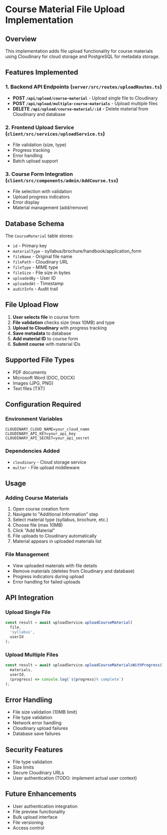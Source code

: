 # Course Material File Upload Implementation

## Overview
This implementation adds file upload functionality for course materials using Cloudinary for cloud storage and PostgreSQL for metadata storage.

## Features Implemented

### 1. Backend API Endpoints (`server/src/routes/uploadRoutes.ts`)
- **POST `/api/upload/course-material`** - Upload single file to Cloudinary
- **POST `/api/upload/multiple-course-materials`** - Upload multiple files
- **DELETE `/api/upload/course-material/:id`** - Delete material from Cloudinary and database

### 2. Frontend Upload Service (`client/src/services/uploadService.ts`)
- File validation (size, type)
- Progress tracking
- Error handling
- Batch upload support

### 3. Course Form Integration (`client/src/components/admin/AddCourse.tsx`)
- File selection with validation
- Upload progress indicators
- Error display
- Material management (add/remove)

## Database Schema
The `CourseMaterial` table stores:
- `id` - Primary key
- `materialType` - syllabus/brochure/handbook/application_form
- `fileName` - Original file name
- `filePath` - Cloudinary URL
- `fileType` - MIME type
- `fileSize` - File size in bytes
- `uploadedBy` - User ID
- `uploadedAt` - Timestamp
- `auditInfo` - Audit trail

## File Upload Flow

1. **User selects file** in course form
2. **File validation** checks size (max 10MB) and type
3. **Upload to Cloudinary** with progress tracking
4. **Save metadata** to database
5. **Add material ID** to course form
6. **Submit course** with material IDs

## Supported File Types
- PDF documents
- Microsoft Word (DOC, DOCX)
- Images (JPG, PNG)
- Text files (TXT)

## Configuration Required

### Environment Variables
```env
CLOUDINARY_CLOUD_NAME=your_cloud_name
CLOUDINARY_API_KEY=your_api_key
CLOUDINARY_API_SECRET=your_api_secret
```

### Dependencies Added
- `cloudinary` - Cloud storage service
- `multer` - File upload middleware

## Usage

### Adding Course Materials
1. Open course creation form
2. Navigate to "Additional Information" step
3. Select material type (syllabus, brochure, etc.)
4. Choose file (max 10MB)
5. Click "Add Material"
6. File uploads to Cloudinary automatically
7. Material appears in uploaded materials list

### File Management
- View uploaded materials with file details
- Remove materials (deletes from Cloudinary and database)
- Progress indicators during upload
- Error handling for failed uploads

## API Integration

### Upload Single File
```javascript
const result = await uploadService.uploadCourseMaterial(
  file,
  'syllabus',
  userId
);
```

### Upload Multiple Files
```javascript
const result = await uploadService.uploadCourseMaterialsWithProgress(
  materials,
  userId,
  (progress) => console.log(`${progress}% complete`)
);
```

## Error Handling
- File size validation (10MB limit)
- File type validation
- Network error handling
- Cloudinary upload failures
- Database save failures

## Security Features
- File type validation
- Size limits
- Secure Cloudinary URLs
- User authentication (TODO: implement actual user context)

## Future Enhancements
- User authentication integration
- File preview functionality
- Bulk upload interface
- File versioning
- Access control
